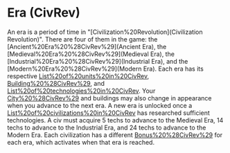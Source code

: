 # Era (CivRev)

An era is a period of time in "[Civilization%20Revolution](Civilization Revolution)". There are four of them in the game: the [Ancient%20Era%20%28CivRev%29](Ancient Era), the [Medieval%20Era%20%28CivRev%29](Medieval Era), the [Industrial%20Era%20%28CivRev%29](Industrial Era), and the [Modern%20Era%20%28CivRev%29](Modern Era). Each era has its respective [List%20of%20units%20in%20CivRev](units), [Building%20%28CivRev%29](buildings), and [List%20of%20technologies%20in%20CivRev](technologies). Your [City%20%28CivRev%29](cities) and buildings may also change in appearance when you advance to the next era.
A new era is unlocked once a [List%20of%20civilizations%20in%20CivRev](civilization) has researched sufficient technologies. A civ must acquire 5 techs to advance to the Medieval Era, 14 techs to advance to the Industrial Era, and 24 techs to advance to the Modern Era.
Each civilization has a different [Bonus%20%28CivRev%29](bonus) for each era, which activates when that era is reached.